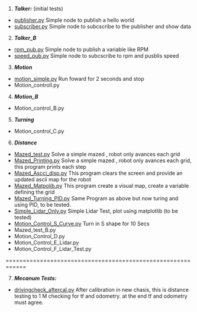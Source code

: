 1. ***Talker:***  (initial tests)
* [publisher.py](https://github.com/EdwinMarteZorrilla/WROS_RD_ROS/blob/main/1.%20Talker/publisher.py) Simple node to publish a hello world
* [subscriber.py](https://github.com/EdwinMarteZorrilla/WROS_RD_ROS/blob/main/1.%20Talker/subscriber.py) Simple node to subcscribe to the publisher and show data   
2. ***Talker_B***
* [rpm_pub.py](https://github.com/EdwinMarteZorrilla/WROS_RD_ROS/blob/main/2.%20Talker_B/rpm_pub.py) Simple node to publish a variable like RPM
* [speed_pub.py](https://github.com/EdwinMarteZorrilla/WROS_RD_ROS/blob/main/2.%20Talker_B/speed_calc.py) Simple node to subcscribe to rpm and pusblis speed
3. ***Motion***
* [motion_simple.py](https://github.com/EdwinMarteZorrilla/WROS_RD_ROS/blob/main/3.%20Motion/Motion_Simple.py) Run foward for 2 seconds and stop
* Motion_controll.py
4. ***Motion_B***
* Motion_control_B.py
5. ***Turning***
* Motion_control_C.py
6. ***Distance***
* [Mazed_test.py](https://github.com/EdwinMarteZorrilla/WROS_RD_ROS/blob/main/6.%20Distance/Mazed_test.py) Solve a simple mazed , robot only avances each grid
* [Mazed_Printing.py](https://github.com/EdwinMarteZorrilla/WROS_RD_ROS/blob/main/6.%20Distance/Mazed_Printing.py) Solve a simple mazed , robot only avances each grid, this program prints each step
* [Mazed_Ascci_disp.py](https://github.com/EdwinMarteZorrilla/WROS_RD_ROS/blob/main/6.%20Distance/Mazed_Ascci_disp.py) This program clears the screen and provide an updated ascii map for the robot
* [Mazed_Matpolib.py](https://github.com/EdwinMarteZorrilla/WROS_RD_ROS/blob/main/6.%20Distance/Mazed_Matpolib.py) This program  create a visual map, create a variable defining the grid
* [Mazed_Turning_PID.py](https://github.com/EdwinMarteZorrilla/WROS_RD_ROS/blob/main/6.%20Distance/Mazed_Turning_PID.py) Same Program as above but now turing and using PID, to be tested.
* [Simple_Lidar_Only.py](https://github.com/EdwinMarteZorrilla/WROS_RD_ROS/blob/main/6.%20Distance/Simple_Lidar_Only.py) Simple Lidar Test, plot using matplotlib (to be tested)
* [Motion_Control_S_Curve.py](https://github.com/EdwinMarteZorrilla/WROS_RD_ROS/blob/main/6.%20Distance/Motion_Control_S_Curve.py) Turn in S shape for 10 Secs
* Mazed_test_B.py
* Motion_Control_D.py
* Motion_Control_E_Lidar.py
* Motion_Control_F_Lidar_Test.py

============================================================

7. ***Mecanum Tests:***
* [drivingcheck_aftercal.py](https://github.com/EdwinMarteZorrilla/WROS_RD_ROS/blob/main/7.%20Mecanum/drivingcheck_aftercal.py) After calibration in new chasis, this is distance testing to 1 M checking for tf and odometry.
  at the end tf and odometry must agree.

